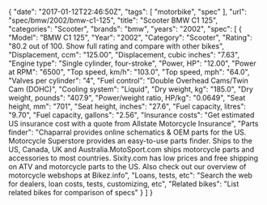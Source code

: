 {
    "date": "2017-01-12T22:46:50Z",
    "tags": [
        "motorbike",
        "spec"
    ],
    "url": "spec\/bmw\/2002\/bmw-c1-125",
    "title": "Scooter BMW C1 125",
    "categories": "Scooter",
    "brands": "bmw",
    "years": "2002",
    "spec": [
        {
            "Model": "BMW C1 125",
            "Year": "2002",
            "Category": "Scooter",
            "Rating": "80.2 out of 100. Show full rating and compare with other bikes",
            "Displacement, ccm": "125.00",
            "Displacement, cubic inches": "7.63",
            "Engine type": "Single cylinder, four-stroke",
            "Power, HP": "12.00",
            "Power at RPM": "6500",
            "Top speed, km\/h": "103.0",
            "Top speed, mph": "64.0",
            "Valves per cylinder": "4",
            "Fuel control": "Double Overhead Cams\/Twin Cam (DOHC)",
            "Cooling system": "Liquid",
            "Dry weight, kg": "185.0",
            "Dry weight, pounds": "407.9",
            "Power\/weight ratio, HP\/kg": "0.0649",
            "Seat height, mm": "701",
            "Seat height, inches": "27.6",
            "Fuel capacity, litres": "9.70",
            "Fuel capacity, gallons": "2.56",
            "Insurance costs": "Get estimated US insurance cost with a quote from Allstate Motorcycle Insurance",
            "Parts finder": "Chaparral provides online schematics & OEM parts for the US.   Motorcycle Superstore provides an easy-to-use parts finder. Ships to the US, Canada, UK and Australia.MotoSport.com ships motorcycle parts and accessories to most countries.    Sixity.com has low prices and free shipping on ATV and motorcycle parts to the US. Also check out our overview of motorcycle webshops at Bikez.info",
            "Loans, tests, etc": "Search the web for dealers, loan costs, tests, customizing, etc",
            "Related bikes": "List related bikes for comparison of specs"
        }
    ]
}